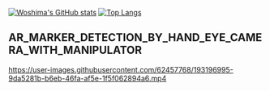 

[![Woshima's GitHub stats](https://github-readme-stats.vercel.app/api?username=Wataru-Oshima-Tokyo&show_icons=true&theme=merko)](https://github.com/anuraghazra/github-readme-stats)
[![Top Langs](https://github-readme-stats.vercel.app/api/top-langs/?username=Wataru-Oshima-Tokyo&layout=compact&hide=html,css,vhdl,verilog&langs_count=8)](https://github.com/anuraghazra/github-readme-stats)


## AR_MARKER_DETECTION_BY_HAND_EYE_CAMERA_WITH_MANIPULATOR
https://user-images.githubusercontent.com/62457768/193196995-9da5281b-b6eb-46fa-af5e-1f5f062894a6.mp4

